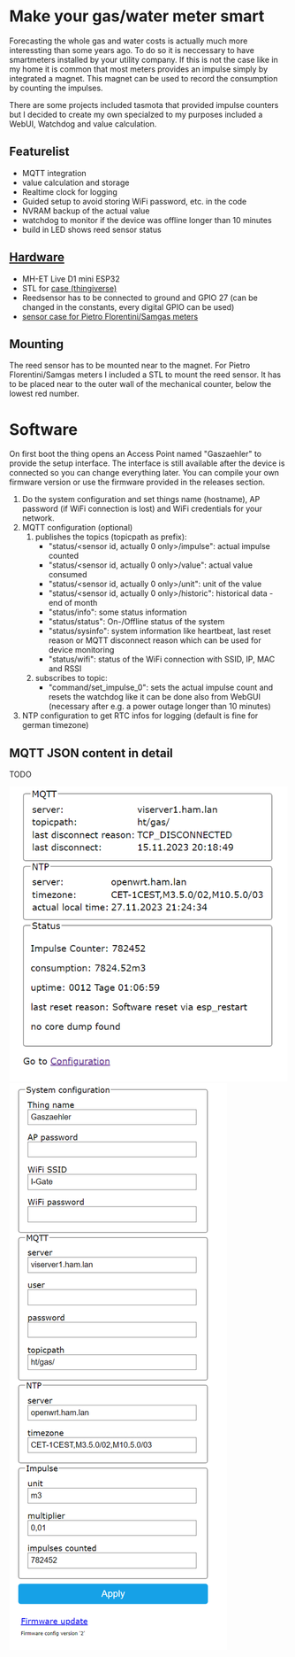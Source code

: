 # Make your gas/water meter smart
Forecasting the whole gas and water costs is actually much more interessting than some years ago. To do so it is neccessary to have smartmeters installed by your utility company. If this is not the case like in my home it is common that most meters provides an impulse simply by integrated a magnet. This magnet can be used to record the consumption by counting the impulses.

There are some projects included tasmota that provided impulse counters but I decided to create my own specialzed to my purposes included a WebUI, Watchdog and value calculation.

## Featurelist
* MQTT integration
* value calculation and storage
* Realtime clock for logging
* Guided setup to avoid storing WiFi password, etc. in the code
* NVRAM backup of the actual value
* watchdog to monitor if the device was offline longer than 10 minutes
* build in LED shows reed sensor status

## [Hardware](docs/schema.pdf)
* MH-ET Live D1 mini ESP32
* STL for [case (thingiverse)](https://www.thingiverse.com/thing:4871082)
* Reedsensor has to be connected to ground and GPIO 27 (can be changed in the constants, every digital GPIO can be used)
* [sensor case for Pietro Florentini/Samgas meters](docs/Gaszaehler_Halter.stl)

## Mounting
The reed sensor has to be mounted near to the magnet. For Pietro Florentini/Samgas meters I included a STL to mount the reed sensor. It has to be placed near to the outer wall of the mechanical counter, below the lowest red number.

# Software
On first boot the thing opens an Access Point named "Gaszaehler" to provide the setup interface. The interface is still available after the device is connected so you can change everything later. 
You can compile your own firmware version or use the firmware provided in the releases section.

1. Do the system configuration and set things name (hostname), AP password (if WiFi connection is lost) and WiFi credentials for your network.
2. MQTT configuration (optional)
   1. publishes the topics (topicpath as prefix):
      * "status/<sensor id, actually 0 only>/impulse": actual impulse counted
      * "status/<sensor id, actually 0 only>/value": actual value consumed
      * "status/<sensor id, actually 0 only>/unit": unit of the value
      * "status/<sensor id, actually 0 only>/historic": historical data - end of month
      * "status/info": some status information
      * "status/status": On-/Offline status of the system
      * "status/sysinfo": system information like heartbeat, last reset reason or MQTT disconnect reason which can be used for device monitoring
      * "status/wifi": status of the WiFi connection with SSID, IP, MAC and RSSI
   2. subscribes to topic:
      * "command/set_impulse_0": sets the actual impulse count and resets the watchdog like it can be done also from WebGUI (necessary after e.g. a power outage longer than 10 minutes)
3. NTP configuration to get RTC infos for logging (default is fine for german timezone)

## MQTT JSON content in detail
TODO

![status page](img/opera_2023-11-27%20212528.png)
![config page](img/opera_2023-11-27%20212521.png)